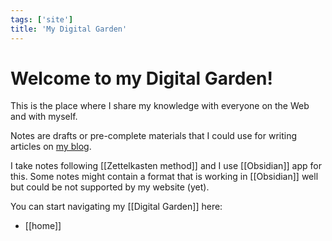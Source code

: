 ```yaml
---
tags: ['site']
title: 'My Digital Garden'
---
```


# Welcome to my Digital Garden!

This is the place where I share my knowledge with everyone on the Web and with myself.

Notes are drafts or pre-complete materials that I could use for writing articles on [my blog](Blog.md).

I take notes following [[Zettelkasten method]] and I use [[Obsidian]] app for this. Some notes might contain a format that is working in [[Obsidian]] well but could be not supported by my website (yet).

You can start navigating my [[Digital Garden]] here:

- [[home]]